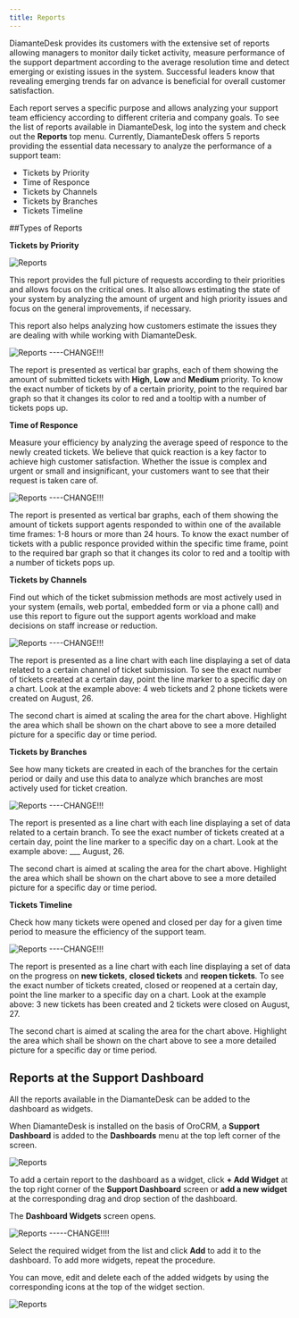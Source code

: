 ```yaml
---
title: Reports
---
```

DiamanteDesk provides its customers with the extensive set of reports allowing managers to monitor daily ticket activity, measure performance of the support department according to the average resolution time and detect emerging or existing issues in the system. Successful leaders know that revealing emerging trends far on advance is beneficial for overall customer satisfaction. 

Each report serves a specific purpose and allows analyzing your support team efficiency according to different criteria and company goals. To see the list of reports available in DiamanteDesk, log into the system and check out the **Reports** top menu. Currently, DiamanteDesk offers 5 reports providing the essential data necessary to analyze the performance of a support team:

* Tickets by Priority
* Time of Responce
* Tickets by Channels
* Tickets by Branches
* Tickets Timeline

##Types of Reports

**Tickets by Priority**                                                                                                                                                                                                    

![Reports](img/reports.png)

This report provides the full picture of requests according to their priorities and allows focus on the critical ones. It also allows estimating the state of your system by analyzing the amount of urgent and high priority issues and focus on the general improvements, if necessary. 

This report also helps analyzing how customers estimate the issues they are dealing with while working with DiamanteDesk.

![Reports](img/tickets_by_priority.png) ----CHANGE!!!

The report is presented as vertical bar graphs, each of them showing the amount of submitted tickets with **High**, **Low** and **Medium** priority. To know the exact number of tickets by of a certain priority, point to the required bar graph so that it changes its color to red and a tooltip with a number of tickets pops up.

**Time of Responce**

Measure your efficiency by analyzing the average speed of responce to the newly created tickets. We believe that quick reaction is a key factor to achieve high customer satisfaction. Whether the issue is complex and urgent or small and insignificant, your customers want to see that their request is taken care of.

![Reports](img/time_of_response.png) ----CHANGE!!!

The report is presented as vertical bar graphs, each of them showing the amount of tickets support agents responded to within one of the available time frames: 1-8 hours or more than 24 hours. To know the exact number of tickets with a public responce provided within the specific time frame, point to the required bar graph so that it changes its color to red and a tooltip with a number of tickets pops up.

**Tickets by Channels**

Find out which of the ticket submission methods are most actively used in your system (emails, web portal, embedded form or via a phone call) and use this report to figure out the support agents workload and make decisions on staff increase or reduction.

![Reports](img/tickets_by_channels.png) ----CHANGE!!!

The report is presented as a line chart with each line displaying a set of data related to a certain channel of ticket submission. To see the exact number of tickets created at a certain day, point the line marker to a specific day on a chart. Look at the example above: 4 web tickets and 2 phone tickets were created on August, 26.

The second chart is aimed at scaling the area for the chart above. Highlight the area which shall be shown on the chart above to see a more detailed picture for a specific day or time period.

**Tickets by Branches**

See how many tickets are created in each of the branches for the certain period or daily and use this data to analyze which branches are most actively used for ticket creation.

![Reports](img/tickets_by_branch.png) ----CHANGE!!!

The report is presented as a line chart with each line displaying a set of data related to a certain branch. To see the exact number of tickets created at a certain day, point the line marker to a specific day on a chart. Look at the example above: ___ August, 26.

The second chart is aimed at scaling the area for the chart above. Highlight the area which shall be shown on the chart above to see a more detailed picture for a specific day or time period.

**Tickets Timeline**

Check how many tickets were opened and closed per day for a given time period to measure the efficiency of the support team.

![Reports](img/tickets_timeline.png) ----CHANGE!!!

The report is presented as a line chart with each line displaying a set of data on the progress on **new tickets**, **closed tickets** and **reopen tickets**. To see the exact number of tickets created, closed or reopened at a certain day, point the line marker to a specific day on a chart. Look at the example above: 3 new tickets has been created and 2 tickets were closed on August, 27.

The second chart is aimed at scaling the area for the chart above. Highlight the area which shall be shown on the chart above to see a more detailed picture for a specific day or time period.


## Reports at the Support Dashboard

All the reports available in the DiamanteDesk can be added to the dashboard as widgets.

When DiamanteDesk is installed on the basis of OroCRM, a **Support Dashboard** is added to the **Dashboards** menu at the top left corner of the screen.

![Reports](img/dashboard_menu.png)

To add a certain report to the dashboard as a widget, click **+ Add Widget** at the top right corner of the **Support Dashboard** screen or **add a new widget** at the corresponding drag and drop section of the dashboard.

The **Dashboard Widgets** screen opens.

![Reports](img/dashboard_widgets.png) -----CHANGE!!!!

Select the required widget from the list and click **Add** to add it to the dashboard. To add more widgets, repeat the procedure.

You can move, edit and delete each of the added widgets by using the corresponding icons at the top of the widget section.

![Reports](img/move_edit_delete.png)